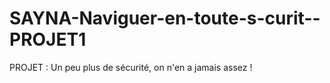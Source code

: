 # SAYNA-Naviguer-en-toute-s-curit--PROJET1
PROJET : Un peu plus de sécurité, on n'en a jamais assez !
